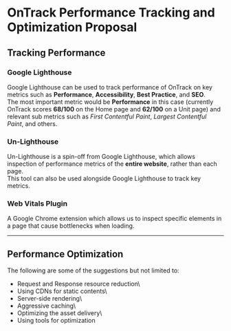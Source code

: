 # OnTrack Performance Tracking and Optimization Proposal

## Tracking Performance

### Google Lighthouse

Google Lighthouse can be used to track performance of OnTrack on key
metrics such as **Performance**, **Accessibility**, **Best Practice**,
and **SEO**.\
The most important metric would be **Performance** in this case
(currently OnTrack scores **68/100** on the Home page and **62/100** on
a Unit page) and relevant sub metrics such as *First Contentful Paint*,
*Largest Contentful Paint*, and others.

### Un-Lighthouse

Un-Lighthouse is a spin-off from Google Lighthouse, which allows
inspection of performance metrics of the **entire website**, rather than
each page.\
This tool can also be used alongside Google Lighthouse to track key
metrics.

### Web Vitals Plugin

A Google Chrome extension which allows us to inspect specific elements
in a page that cause bottlenecks when loading.

------------------------------------------------------------------------

## Performance Optimization

The following are some of the suggestions but not limited to:

-   Request and Response resource reduction\
-   Using CDNs for static contents\
-   Server-side rendering\
-   Aggressive caching\
-   Optimizing the asset delivery\
-   Using tools for optimization